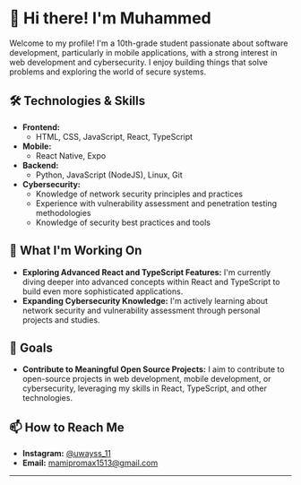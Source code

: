 # 👋 Hi there! I'm Muhammed

Welcome to my profile! I'm a 10th-grade student passionate about software development, particularly in mobile applications, with a strong interest in web development and cybersecurity. I enjoy building things that solve problems and exploring the world of secure systems.

## 🛠️ Technologies & Skills

- **Frontend:**
    - HTML, CSS, JavaScript, React, TypeScript
- **Mobile:**
    - React Native, Expo
- **Backend:**
    - Python, JavaScript (NodeJS), Linux, Git
- **Cybersecurity:**
    - Knowledge of network security principles and practices
    - Experience with vulnerability assessment and penetration testing methodologies
    - Knowledge of security best practices and tools

## 🌱 What I'm Working On

- **Exploring Advanced React and TypeScript Features:**
    I'm currently diving deeper into advanced concepts within React and TypeScript to build even more sophisticated applications.
- **Expanding Cybersecurity Knowledge:**
    I'm actively learning about network security and vulnerability assessment through personal projects and studies.

## 🎯 Goals

- **Contribute to Meaningful Open Source Projects:**
    I aim to contribute to open-source projects in web development, mobile development, or cybersecurity, leveraging my skills in React, TypeScript, and other technologies.

## 📫 How to Reach Me

- **Instagram:** [@uwayss_11](https://instagram.com/uwayss_11)
- **Email:** [mamipromax1513@gmail.com](mamipromax1513@gmail.com)

---
